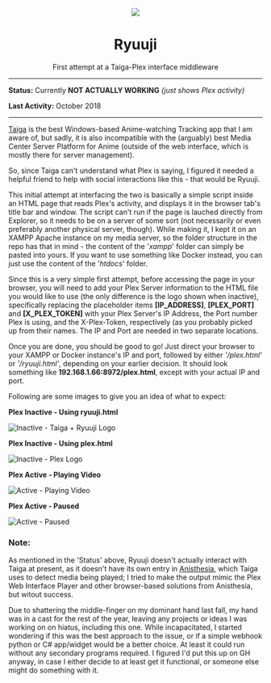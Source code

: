 <p align="center">
 <img src="https://i.imgur.com/jNiKbgl.png">
</p>
<h1 align="center">Ryuuji</h1>

<p align="center">
First attempt at a Taiga-Plex interface middleware</p>

_____

**Status:** Currently **NOT ACTUALLY WORKING** _(just shows Plex activity)_

**Last Activity:** October 2018
_____

[Taiga](https://github.com/erengy/taiga) is the best Windows-based Anime-watching Tracking app that I am aware of, but sadly, it is also incompatible with the (arguably) best Media Center Server Platform for Anime (outside of the web interface, which is mostly there for server management).

So, since Taiga can't understand what Plex is saying, I figured it needed a helpful friend to help with social interactions like this - that would be Ryuuji.


This initial attempt at interfacing the two is basically a simple script inside an HTML page that reads Plex's activity, and displays it in the browser tab's title bar and window. The script can't run if the page is lauched directly from Explorer, so it needs to be on a server of some sort (not necessarily or even preferably another physical server, though). While making it, I kept it on an XAMPP Apache instance on my media server, so the folder structure in the repo has that in mind - the content of the '_xampp_' folder can simply be pasted into yours. If you want to use something like Docker instead, you can just use the content of the '_htdocs_' folder.

Since this is a very simple first attempt, before accessing the page in your browser, you will need to add your Plex Server information to the HTML file you would like to use (the only difference is the logo shown when inactive), specifically replacing the placeholder items **[IP_ADDRESS]**, **[PLEX_PORT]** and **[X_PLEX_TOKEN]** with your Plex Server's IP Address, the Port number Plex is using, and the X-Plex-Token, respectively (as you probably picked up from their names. The IP and Port are needed in two separate locations.

Once you are done, you should be good to go! Just direct your browser to your XAMPP or Docker instance's IP and port, followed by either _'/plex.html'_ or _'/ryuuji.html'_, depending on your earlier decision. It should look something like **192.168.1.66:8972/plex.html**, except with your actual IP and port.


Following are some images to give you an idea of what to expect:


**Plex Inactive - Using ryuuji.html**

![Inactive - Taiga + Ryuuji Logo](https://i.imgur.com/22fLK9P.jpg)


**Plex Inactive - Using plex.html**

![Inactive - Plex Logo](https://i.imgur.com/hbO5kir.jpg)


**Plex Active - Playing Video**

![Active - Playing Video](https://i.imgur.com/CQkT3Sv.jpg)


**Plex Active - Paused**

![Active - Paused](https://i.imgur.com/T4yWsly.jpg)


### Note:
As mentioned in the 'Status' above, Ryuuji doesn't actually interact with Taiga at present, as it doesn't have its own entry in [Anisthesia](https://github.com/erengy/anisthesia), which Taiga uses to detect media being played; I tried to make the output mimic the Plex Web Interface Player and other browser-based solutions from Anisthesia, but witout success.

Due to shattering the middle-finger on my dominant hand last fall, my hand was in a cast for the rest of the year, leaving any projects or ideas I was working on on hiatus, including this one. While incapacitated, I started wondering if this was the best approach to the issue, or if a simple webhook python or C# app/widget would be a better choice. At least it could run without any secondary programs required. I figured I'd put this up on GH anyway, in case I either decide to at least get it functional, or someone else might do something with it.
